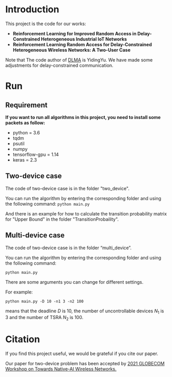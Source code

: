 # Introduction
This project is the code for our works:
 - **Reinforcement Learning for Improved Random   Access in Delay-Constrained Heterogeneous  Industrial IoT Networks**
 - **Reinforcement Learning Random Access for Delay-Constrained Heterogeneous Wireless Networks: A Two-User Case**

Note that The code author of [DLMA](https://github.com/YidingYu/DLMA) is YidingYu.  We have made some adjustments for delay-constrained communication.
# Run
## Requirement
**If you want to run all algorithms in this project, you need to install some packets as follow:**
- python = 3.6  
- tqdm  
- psutil
- numpy
- tensorflow-gpu = 1.14  
- keras = 2.3

## Two-device case

The code of two-device case is in the folder "two_device".

You can run the algorithm by entering the corresponding folder and using the following command:
``
python main.py
``

And there is an example for how to calculate the transition probability matrix for "Upper Bound" in the folder "TransitionProbaility".

## Multi-device case

The code of two-device case is in the folder “multi_device”.

You can run the algorithm by entering the corresponding folder and using the following command:

``
python main.py
``

There are some arguments you can change for different settings.

For example:

``
python main.py -D 10 -n1 3 -n2 100
``

means that the deadline $D$ is 10, the  number of uncontrollable devices $N_1$ is 3 and the number of TSRA $N_2$ is 100.

# Citation
If you find this project useful, we would be grateful if you cite our paper.

Our paper for two-device problem has been accepted by [2021 GLOBECOM Workshop on Towards Native-AI Wireless Networks.](https://globecom2021.ieee-globecom.org/workshop/ws-16-workshop-towards-native-ai-wireless-networks/program)

